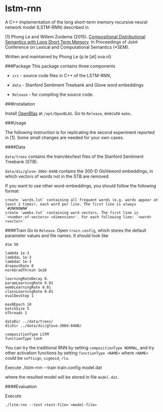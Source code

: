 lstm-rnn
========

A C++ implementation of the long short-term memory recursive neural network model (LSTM-RNN) described in

[1] Phong Le and Willem Zuidema (2015). [Compositional Distributional Semantics with Long Short Term Memory](http://arxiv.org/abs/1503.02510). In  Proceedings of Joint Conference on Lexical and Computational Semantics (\*SEM).

Written and maintained by Phong Le (p.le [at] uva.nl)

###Package
This package contains three components

+ `src` - source code files in C++ of the LSTM-RNN,

+ `data` - Stanford Sentiment Treebank and Glove word embeddings 

+ `Release` - for compiling the source code.


###Installation

Install [OpenBlas](http://www.openblas.net) at `/opt/OpenBLAS`.
Go to `Release`, execute `make`.


###Usage

The following instruction is for replicating the second experiment reported in [1]. Some small changes are needed for your own cases.


####Data

`data/trees` contains the train/dev/test files of the Stanford Sentiment Treebank (STB).

`data/dic/glove-300d-840B` contains the 300-D GloVeword embeddings, in which vectors of words not in the STB are removed.  

If you want to use other word-embeddings, you should follow the following format: 

	create `words.lst` containing all frequent words (e.g. words appear at least 2 times), each word per line. The first line is always `#UNKNOWN#`
	create `wembs.txt` containing word vectors. The first line is `<number-of-vectors> <dimension>'. For each following line: `<word> <vector>`
	

####Train
Go to `Release`. Open `train.config`, which stores the default parameter values and file names. It should look like

	dim 50

	lambda 1e-3
	lambdaL 1e-3
	lambdaC 1e-3
	dropoutRate 0
	normGradThresh 1e10

	learningRateDecay 0.
	paramLearningRate 0.01
	wembLearningRate 0.01
	classLearningRate 0.01
	evalDevStep 1

	maxNEpoch 10
	batchSize 5
	nThreads 1

	dataDir ../data/trees/
	dicDir ../data/dic/glove-300d-840B/

	compositionType LSTM
	functionType tanh

You can try the traditional RNN by setting `compositionType NORMAL`, and try other activation functions by setting `functionType <NAME>` where `<NAME>` could be `softsign`, `sigmoid`, `rlu`.

Execute
	./lstm-rnn --train train.config model.dat

where the resulted model will be stored in file `model.dat`.


####Evaluation

Execute

    ./lstm-rnn --test <test-file> <model-file>

